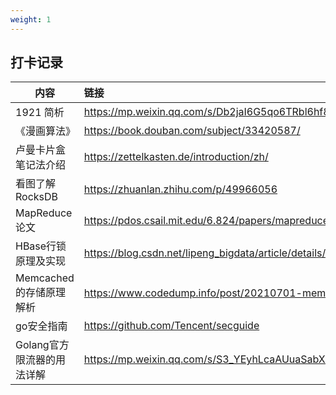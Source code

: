 ```yaml
---
weight: 1
---
```


## 打卡记录

| 内容                       | 链接                                                         |
| -------------------------- | :----------------------------------------------------------- |
| 1921 简析                  | https://mp.weixin.qq.com/s/Db2jaI6G5qo6TRbl6hf83Q            |
| 《漫画算法》               | https://book.douban.com/subject/33420587/                    |
| 卢曼卡片盒笔记法介绍       | https://zettelkasten.de/introduction/zh/                     |
| 看图了解RocksDB            | https://zhuanlan.zhihu.com/p/49966056                        |
| MapReduce 论文             | https://pdos.csail.mit.edu/6.824/papers/mapreduce.pdf        |
| HBase行锁原理及实现        | https://blog.csdn.net/lipeng_bigdata/article/details/50458771 |
| Memcached的存储原理解析    | https://www.codedump.info/post/20210701-memcached/           |
| go安全指南                 | https://github.com/Tencent/secguide                          |
| Golang官方限流器的用法详解 | https://mp.weixin.qq.com/s/S3_YEyhLcaAUuaSabXdimw            |

